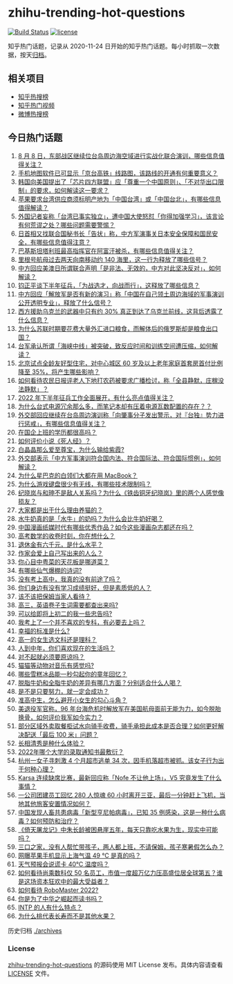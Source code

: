 # zhihu-trending-hot-questions

[![Build Status](https://github.com/justjavac/zhihu-trending-hot-questions/workflows/ci/badge.svg?branch=master)](https://github.com/justjavac/zhihu-trending-hot-questions/actions)
[![license](https://img.shields.io/github/license/justjavac/zhihu-trending-hot-questions)](https://github.com/justjavac/zhihu-trending-hot-questions/blob/master/LICENSE)

知乎热门话题，记录从 2020-11-24 日开始的知乎热门话题。每小时抓取一次数据，按天[归档](./archives)。

## 相关项目

- [知乎热搜榜](https://github.com/justjavac/zhihu-trending-top-search)
- [知乎热门视频](https://github.com/justjavac/zhihu-trending-hot-video)
- [微博热搜榜](https://github.com/justjavac/weibo-trending-hot-search)

## 今日热门话题

<!-- BEGIN -->
<!-- 最后更新时间 Tue Aug 09 2022 06:21:19 GMT+0800 (China Standard Time) -->

1. [8 月 8 日，东部战区继续位台岛周边海空域进行实战化联合演训，哪些信息值得关注？](https://www.zhihu.com/question/547491278)
1. [手机地图软件已可显示「京台高铁」线路图，该路线的开通有何重要意义？](https://www.zhihu.com/question/547566475)
1. [韩国向美国提出了「芯片四方联盟」应「尊重一个中国原则」、「不对华出口限制」的要求，如何解读这一要求？](https://www.zhihu.com/question/547500629)
1. [苹果要求台湾供应商须标明产地为「中国台湾」或「中国台北」，有哪些信息值得解读？](https://www.zhihu.com/question/547485270)
1. [外国记者妄称「台湾已事实独立」，遭中国大使怒怼「你得加强学习」，该言论有何荒谬之处？哪些问题需要警惕？](https://www.zhihu.com/question/547486054)
1. [日首相又找联合国秘书长「告状」称，中方军演事关日本安全保障和国民安全，有哪些信息值得注意？](https://www.zhihu.com/question/547487669)
1. [巴基斯坦塔利班最高指挥官在阿富汗被杀，有哪些信息值得关注？](https://www.zhihu.com/question/547553055)
1. [里根号航母过去两天向南移动约 140 海里，这一行为释放了哪些信号？](https://www.zhihu.com/question/547483494)
1. [中方回应美澳日所谓联合声明「是非法、无效的，中方对此坚决反对」，如何解读？](https://www.zhihu.com/question/547558325)
1. [钧正平谈下半年征兵，「为战选才，向战而行」，这释放了哪些信息？](https://www.zhihu.com/question/547501231)
1. [中方回应「解放军是否有新的演习」称「中国在自己领土周边海域的军事演训公开透明专业」，释放了什么信号？](https://www.zhihu.com/question/547547444)
1. [西方援助乌克兰的武器中只有约 30% 真正到达了乌克兰前线，这背后透露了什么信息？](https://www.zhihu.com/question/547546692)
1. [为什么苏联时期要花费大量外汇进口粮食，而解体后的俄罗斯却是粮食出口国？](https://www.zhihu.com/question/475603509)
1. [台军承认所谓「海峡中线」被突破，致反应时间和训练空间遭压缩，如何解读？](https://www.zhihu.com/question/547585478)
1. [北京试点全龄友好型住宅，对中心城区 60 岁及以上老年家庭首套房首付比例降至 35%，将产生哪些影响？](https://www.zhihu.com/question/547140184)
1. [如何看待农民日报评老人下地打农药被要求广播检讨，称「全县静默，庄稼没法静默」？](https://www.zhihu.com/question/547481964)
1. [2022 年下半年征兵工作全面展开，有什么亮点值得关注？](https://www.zhihu.com/question/547539869)
1. [为什么台式电源冗余那么多，而笔记本却有压着电源瓦数配置的存在？？](https://www.zhihu.com/question/547423071)
1. [外交部回应继续在台岛周边演训称「向肇事分子发出警示，对『台独』势力进行惩戒」，有哪些信息值得关注？](https://www.zhihu.com/question/547543039)
1. [在国企上班的学历都很高吗？](https://www.zhihu.com/question/471757290)
1. [如何评价小说《死人经》？](https://www.zhihu.com/question/27753883)
1. [白晶晶那么爱至尊宝，为什么输给紫霞?](https://www.zhihu.com/question/357816068)
1. [外交部表示「中方军事演训符合国内法、符合国际法、符合国际惯例」，如何解读？](https://www.zhihu.com/question/547543963)
1. [为什么星巴克的白领们大都在用 MacBook？](https://www.zhihu.com/question/545252942)
1. [为什么游戏键盘很少有无线，有哪些技术限制吗？](https://www.zhihu.com/question/545253177)
1. [纪晓岚与和珅不是敌人关系吗？为什么《铁齿铜牙纪晓岚》里的两个人感觉像损友？](https://www.zhihu.com/question/542181588)
1. [大家都是出于什么理由养猫的？](https://www.zhihu.com/question/480847855)
1. [水牛奶真的是「水牛」的奶吗？为什么会比牛奶好喝？](https://www.zhihu.com/question/545972090)
1. [中国漫画纸媒时代有哪些优秀作品？如今这些漫画杂志都还在吗？](https://www.zhihu.com/question/518827971)
1. [高考数学的收卷时刻，你在想什么？](https://www.zhihu.com/question/537355095)
1. [退休金有六千元，是什么水平？](https://www.zhihu.com/question/316974055)
1. [作家会爱上自己写出来的人么？](https://www.zhihu.com/question/27607448)
1. [你心目中粤菜的天花板是哪道菜？](https://www.zhihu.com/question/545306448)
1. [有哪些仙气爆棚的诗词?](https://www.zhihu.com/question/383254536)
1. [没有考上高中，我真的没有前途了吗？](https://www.zhihu.com/question/547417159)
1. [你们身边有没有学习成绩挺好，但是素质低的人？](https://www.zhihu.com/question/547267261)
1. [该不该把保姆当家人看待？](https://www.zhihu.com/question/68780501)
1. [高三，英语卷子生词需要都查出来吗?](https://www.zhihu.com/question/546974973)
1. [可以给即将上初二的我一些忠告吗?](https://www.zhihu.com/question/547573934)
1. [我考上了一个并不喜欢的专科，有必要去上吗？](https://www.zhihu.com/question/547383320)
1. [幸福的标准是什么?](https://www.zhihu.com/question/546516730)
1. [高一的女生选文科还是理科？](https://www.zhihu.com/question/546715595)
1. [人到中年，你们喜欢现在的生活吗？](https://www.zhihu.com/question/544778345)
1. [对不起就必须要原谅吗？](https://www.zhihu.com/question/545869739)
1. [猫猫等动物对音乐有感觉吗?](https://www.zhihu.com/question/546018668)
1. [哪些雪糕冰品能一秒勾起你的童年回忆？](https://www.zhihu.com/question/545973086)
1. [脱脂牛奶和全脂牛奶的差异有哪几方面？分别适合什么人喝？](https://www.zhihu.com/question/545972959)
1. [是不是只要努力，就一定会成功？](https://www.zhihu.com/question/546015357)
1. [准高中生，怎么避开小女生的勾心斗角？](https://www.zhihu.com/question/545818555)
1. [美退役军官称，96 年台海危机时解放军在美国航母面前无能为力，如今脱胎换骨，如何评价我军如今实力？](https://www.zhihu.com/question/547452694)
1. [部分区域外卖取餐柜试水向骑手收费，骑手承担此成本是否合理？如何更好解决配送「最后 100 米」问题？](https://www.zhihu.com/question/547474296)
1. [长相清秀是种什么体验？](https://www.zhihu.com/question/51676800)
1. [2022年哪个大学的录取通知书最敷衍？](https://www.zhihu.com/question/546282358)
1. [杭州一女子寻刺激 4 个月超市逃单 34 次，因手机落超市被抓。该女子行为出于何种心理？](https://www.zhihu.com/question/547081147)
1. [Karsa 连续缺席比赛，最新回应称「Nofe 不让他上场」，V5 究竟发生了什么事情？](https://www.zhihu.com/question/547365516)
1. [一公司团建员工回忆 280 人惊魂 60 小时离开三亚，最后一分钟赶上飞机，当地其他旅客安置情况如何？](https://www.zhihu.com/question/547375504)
1. [中国发现人畜共患病毒「新型亨尼帕病毒」，已知 35 例感染，这是一种什么病毒？如何预防和治疗？](https://www.zhihu.com/question/547487625)
1. [《倚天屠龙记》中朱长龄被困悬崖五年，每天只靠吃水果为生，现实中可能吗？](https://www.zhihu.com/question/547352886)
1. [三口之家，没有人帮忙带孩子，两人都上班，不请保姆，孩子寒暑假怎么办？](https://www.zhihu.com/question/521133436)
1. [网曝苹果手机显示上海气温 49 ℃ 是真的吗？](https://www.zhihu.com/question/547169139)
1. [天气预报会说谎卡 40℃ 温度吗？](https://www.zhihu.com/question/543008837)
1. [如何看待尚乘数科仅 50 名员工，市值一度超万亿力压高盛位居全球第五？谁是这场资本狂欢中的最大受益者？](https://www.zhihu.com/question/546988781)
1. [如何看待 RoboMaster 2022?](https://www.zhihu.com/question/546296518)
1. [你是为了中华之崛起而读书吗？](https://www.zhihu.com/question/547298070)
1. [INTP 的人有什么特点？](https://www.zhihu.com/question/273926326)
1. [为什么桃代表长寿而不是其他水果？](https://www.zhihu.com/question/38269131)

<!-- END -->

历史归档 [./archives](./archives)

### License

[zhihu-trending-hot-questions](https://github.com/justjavac/zhihu-trending-hot-questions)
的源码使用 MIT License 发布。具体内容请查看 [LICENSE](./LICENSE) 文件。
